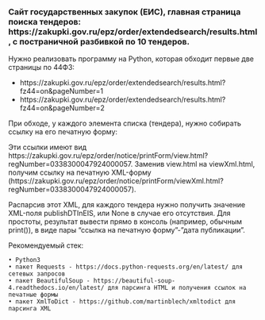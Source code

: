 <h3>Сайт государственных закупок (ЕИС), главная страница поиска тендеров: https://zakupki.gov.ru/epz/order/extendedsearch/results.html , с постраничной разбивкой по 10 тендеров.</h3>

<p>Нужно реализовать программу на Python, которая обходит первые две страницы по 44ФЗ:</p>
<ul>
    <li>https://zakupki.gov.ru/epz/order/extendedsearch/results.html?fz44=on&pageNumber=1 </li>
    <li>https://zakupki.gov.ru/epz/order/extendedsearch/results.html?fz44=on&pageNumber=2</li>
</ul>
<p>При обходе, у каждого элемента списка (тендера), нужно собирать ссылку на его печатную форму:</p>

<p>
Эти ссылки имеют вид https://zakupki.gov.ru/epz/order/notice/printForm/view.html?regNumber=0338300047924000057. Заменив view.html на viewXml.html, получим ссылку на печатную XML-форму (https://zakupki.gov.ru/epz/order/notice/printForm/viewXml.html?regNumber=0338300047924000057). 
</p>
<p>Распарсив этот XML, для каждого тендера нужно получить значение XML-поля publishDTInEIS, или None в случае его отсутствия.
Для простоты, результат вывести прямо в консоль (например, обычным print()), в виде пары “ссылка на печатную форму”-”дата публикации”.</p>
Рекомендуемый стек:

    • Python3
    • пакет Requests - https://docs.python-requests.org/en/latest/ для сетевых запросов
    • пакет BeautifulSoup - https://beautiful-soup-4.readthedocs.io/en/latest/ для парсинга HTML и получения ссылок на печатные формы
    • пакет XmlToDict - https://github.com/martinblech/xmltodict для парсинга XML
